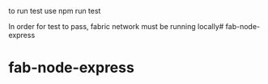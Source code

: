to run test use npm run test

In order for test to pass, fabric network must be running locally# fab-node-express
# fab-node-express

